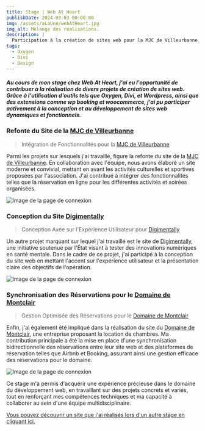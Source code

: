 ```yaml
---
title: Stage | Web At Heart
publishDate: 2024-03-03 00:00:00
img: /assets/aLaUne/webAtHeart.jpg
img_alt: Melange des réalisations.
description: |
  Participation à la création de sites web pour la MJC de Villeurbanne, Digimentally et la synchronisation des réservations pour le Domaine de Montclair.
tags:
  - Oxygen
  - Divi
  - Design
---
```


##### Au cours de mon stage chez Web At Heart, j'ai eu l'opportunité de contribuer à la réalisation de divers projets de création de sites web. Grâce à l'utilisation d'outils tels que Oxygen, Divi, et Wordpress, ainsi que des extensions comme wp booking et woocommerce, j'ai pu participer activement à la conception et au développement de sites web dynamiques et fonctionnels.

### Refonte du Site de la <a href="https://mjc-villeurbanne.org/" target="_blank">MJC de Villeurbanne</a>

> Intégration de Fonctionnalités pour la <a href="https://mjc-villeurbanne.org/" target="_blank">MJC de Villeurbanne</a>

Parmi les projets sur lesquels j'ai travaillé, figure la refonte du site de
la <a href="https://mjc-villeurbanne.org/" target="_blank">MJC de Villeurbanne</a>. En collaboration avec l'équipe, nous
avons élaboré un site moderne et convivial, mettant en avant les activités culturelles et sportives proposées par
l'association. J'ai contribué à intégrer des fonctionnalités telles que la réservation en ligne pour les différentes
activités et soirées organisées.

![Image de la page de connexion](/assets/wat/wat-mjc.png)

### Conception du Site <a href="https://digimentally.fr/" target="_blank">Digimentally</a>

> Conception Axée sur l'Expérience Utilisateur pour <a href="https://digimentally.fr/" target="_blank">Digimentally</a>

Un autre projet marquant sur lequel j'ai travaillé est le site de <a href="https://digimentally.fr/" target="_blank">
Digimentally</a>, une initiative soutenue par l'État visant à tester des innovations numériques en santé mentale. Dans
le cadre de ce projet, j'ai participé à la conception du site web en mettant l'accent sur l'expérience utilisateur et la
présentation claire des objectifs de l'opération.

![Image de la page de connexion](/assets/wat/wat-digimentally.png)

### Synchronisation des Réservations pour le <a href="https://www.domainedemontclair.fr/" target="_blank">Domaine de Montclair</a>

> Gestion Optimisée des Réservations pour le <a href="https://www.domainedemontclair.fr/" target="_blank">Domaine de
> Montclair</a>

Enfin, j'ai également été impliqué dans la réalisation du site
du <a href="https://www.domainedemontclair.fr/" target="_blank">Domaine de Montclair</a>, une entreprise proposant la
location de chambres. Ma contribution principale a été la mise en place d'une synchronisation bidirectionnelle des
réservations entre leur site web et des plateformes de réservation telles que Airbnb et Booking, assurant ainsi une
gestion efficace des réservations pour le domaine.

![Image de la page de connexion](/assets/wat/wat-domaine.png)

Ce stage m'a permis d'acquérir une expérience précieuse dans le domaine du développement web, en travaillant sur des
projets concrets et variés, tout en renforçant mes compétences techniques et ma capacité à collaborer au sein d'une
équipe multidisciplinaire.

<a href="/work/projectspeedtandoori">Vous pouvez découvrir un site que j'ai réalisés lors d'un autre stage en cliquant
ici.</a>